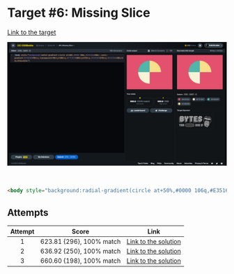 # Target #6: Missing Slice

[Link to the target](https://cssbattle.dev/play/6)

![img](src/images/006_missing-slice.png)

<br>

```html
<body style="background:radial-gradient(circle at+50%,#0000 106q,#E3516E+106q),conic-gradient(#FADE8B+90deg,transparent+90deg+180deg,#F7F3D7+180deg+270deg,#51B5A9+270deg)#E3516E+106q+52q/213q+213q">
```


## Attempts
| Attempt | Score | Link |
|:-:|:-:|:-:|
| 1 | 623.81 {296}, 100% match | [Link to the solution]() |
| 2 | 636.92 {250}, 100% match | [Link to the solution]() |
| 3 | 660.60 {198}, 100% match | [Link to the solution]() |
